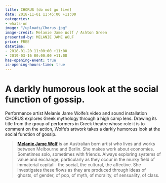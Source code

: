 ```yaml
---
title: CHORUS [do not go live]
date: 2018-11-01 11:45:00 +11:00
categories:
- whats-on
image: "/uploads/Chorus.jpg"
image-credit: Melanie Jame Wolf / Ashton Green
presented-by: MELANIE JAME WOLF
price: FREE
datetime:
- 2018-01-20 11:00:00 +11:00
- 2019-03-16 00:00:00 +11:00
has-opening-event: true
is-opening-hours-time: true
---
```


# **A darkly humorous look at the social function of gossip.** 

Performance artist Melanie Jame Wolfe’s video and sound installation CHORUS explores Greek mythology through a high camp lens. Drawing its title from the group of performers in Greek theatre whose role it is to comment on the action, Wolfe’s artwork takes a darkly humorous look at the social function of gossip. 


> **[Melanie Jame Wolf](https://www.savage-amusement.com/about-savage-amusement)** is an Australian born artist who lives and works between Melbourne and Berlin. She makes work about economies. Sometimes solo, sometimes with friends. Always exploring systems of value and exchange, particularly as they occur in the murky field of immaterial capital – the social, the cultural, the affective. She investigates these flows as they are produced through ideas of ghosts, of gender, of pop, of myth, of morality, of sensuality, of class.